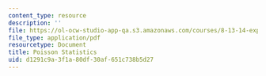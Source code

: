 ```yaml
---
content_type: resource
description: ''
file: https://ol-ocw-studio-app-qa.s3.amazonaws.com/courses/8-13-14-experimental-physics-i-ii-junior-lab-fall-2016-spring-2017/d1291c9a3f1a80df30af651c738b5d27_MIT8_13-14F16-S17expII.pdf
file_type: application/pdf
resourcetype: Document
title: Poisson Statistics
uid: d1291c9a-3f1a-80df-30af-651c738b5d27
---
```

